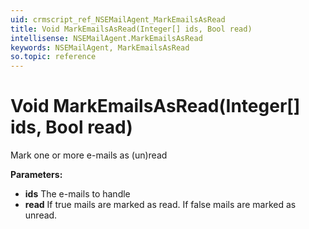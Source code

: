 ```yaml
---
uid: crmscript_ref_NSEMailAgent_MarkEmailsAsRead
title: Void MarkEmailsAsRead(Integer[] ids, Bool read)
intellisense: NSEMailAgent.MarkEmailsAsRead
keywords: NSEMailAgent, MarkEmailsAsRead
so.topic: reference
---
```


# Void MarkEmailsAsRead(Integer[] ids, Bool read)

Mark one or more e-mails as (un)read

**Parameters:**
 - **ids** The e-mails to handle
 - **read** If true mails are marked as read. If false mails are marked as unread.
